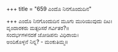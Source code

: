 +++
title = "659 ಎಂದೊ ನಿನಗೊಂದುದಿನ"

+++
ಎಂದೊ ನಿನಗೊಂದುದಿನ ಮೂಗು ಮುರಿಯುವುದು ದಿಟ।  
ವೃಂದಾರಕರು ಮತ್ಸರಿಸರೆ ಗರ್ವಿತರ?॥  
ಸಂದರ್ಭಗಳನದಕೆ ಜೋಡಿಪನು ವಿಧಿರಾಯ।  
ಅಂದಿಕೊಳ್ಳನೆ ನಿನ್ನ? - ಮಂಕುತಿಮ್ಮ॥  
